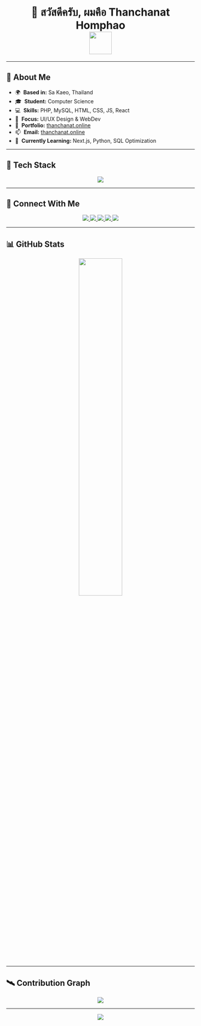 <h1 align="center">
  👋 สวัสดีครับ, ผมคือ Thanchanat Homphao
  <br>
  <img src="https://user-images.githubusercontent.com/18350557/176309783-0785949b-9127-417c-8b55-ab5a4333674e.gif" width="60"/>
</h1>



---

## 🧠 About Me

- 🌍  **Based in:** Sa Kaeo, Thailand  
- 🎓  **Student:** Computer Science  
- 💻  **Skills:** PHP, MySQL, HTML, CSS, JS, React  
- 🎨  **Focus:** UI/UX Design & WebDev  
- 🚀  **Portfolio:** [thanchanat.online](http://thanchanat.online)  
- 📫  **Email:** [thanchanat.online](mailto:thanchanat.online)  
- 🧠  **Currently Learning:** Next.js, Python, SQL Optimization

---

## 🚀 Tech Stack

<p align="center">
  <img src="https://skillicons.dev/icons?i=html,css,js,php,mysql,react,nodejs,python,bootstrap,vscode,photoshop,ae,wordpress,linux" />
</p>

---

## 🎯 Connect With Me

<p align="center">
  <a href="https://discord.com/users/1329732614591877172">
    <img src="https://img.shields.io/badge/DISCORD-5865F2?style=for-the-badge&logo=discord&logoColor=white" />
  </a>
  <a href="https://facebook.com/thitipong.homepao">
    <img src="https://img.shields.io/badge/FACEBOOK-1877F2?style=for-the-badge&logo=facebook&logoColor=white" />
  </a>
  <a href="http://www.instagram.com/thanchanatx/">
    <img src="https://img.shields.io/badge/INSTAGRAM-E4405F?style=for-the-badge&logo=instagram&logoColor=white" />
  </a>
  <a href="https://www.youtube.com/@thanchanatx">
    <img src="https://img.shields.io/badge/YOUTUBE-FF0000?style=for-the-badge&logo=youtube&logoColor=white" />
  </a>
  <a href="https://github.com/ThanchanatX">
    <img src="https://img.shields.io/badge/GITHUB-181717?style=for-the-badge&logo=github&logoColor=white" />
  </a>
</p>

---

## 📊 GitHub Stats

<p align="center">
  
  <img src="https://github-readme-stats.vercel.app/api/top-langs/?username=ThanchanatX&layout=compact&theme=tokyonight&hide_border=true" width="48%"/>
</p>

---

## 🛰 Contribution Graph

<p align="center">
  <img src="https://github-readme-activity-graph.vercel.app/graph?username=ThanchanatX&theme=react-dark&hide_border=true&area=true" />
</p>

---


<p align="center">
  <img src="https://capsule-render.vercel.app/api?type=waving&color=0ff0fc&height=120&section=footer"/>
</p>
